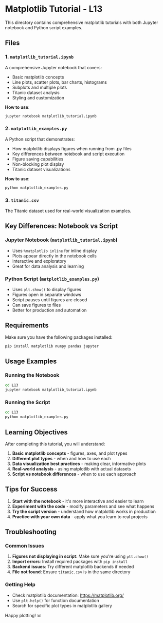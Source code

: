 # Matplotlib Tutorial - L13

This directory contains comprehensive matplotlib tutorials with both Jupyter notebook and Python script examples.

## Files

### 1. `matplotlib_tutorial.ipynb`
A comprehensive Jupyter notebook that covers:
- Basic matplotlib concepts
- Line plots, scatter plots, bar charts, histograms
- Subplots and multiple plots
- Titanic dataset analysis
- Styling and customization

**How to use:**
```bash
jupyter notebook matplotlib_tutorial.ipynb
```

### 2. `matplotlib_examples.py`
A Python script that demonstrates:
- How matplotlib displays figures when running from .py files
- Key differences between notebook and script execution
- Figure saving capabilities
- Non-blocking plot display
- Titanic dataset visualizations

**How to use:**
```bash
python matplotlib_examples.py
```

### 3. `titanic.csv`
The Titanic dataset used for real-world visualization examples.

## Key Differences: Notebook vs Script

### Jupyter Notebook (`matplotlib_tutorial.ipynb`)
- Uses `%matplotlib inline` for inline display
- Plots appear directly in the notebook cells
- Interactive and exploratory
- Great for data analysis and learning

### Python Script (`matplotlib_examples.py`)
- Uses `plt.show()` to display figures
- Figures open in separate windows
- Script pauses until figures are closed
- Can save figures to files
- Better for production and automation

## Requirements

Make sure you have the following packages installed:

```bash
pip install matplotlib numpy pandas jupyter
```

## Usage Examples

### Running the Notebook
```bash
cd L13
jupyter notebook matplotlib_tutorial.ipynb
```

### Running the Script
```bash
cd L13
python matplotlib_examples.py
```

## Learning Objectives

After completing this tutorial, you will understand:

1. **Basic matplotlib concepts** - figures, axes, and plot types
2. **Different plot types** - when and how to use each
3. **Data visualization best practices** - making clear, informative plots
4. **Real-world analysis** - using matplotlib with actual datasets
5. **Script vs notebook differences** - when to use each approach

## Tips for Success

1. **Start with the notebook** - it's more interactive and easier to learn
2. **Experiment with the code** - modify parameters and see what happens
3. **Try the script version** - understand how matplotlib works in production
4. **Practice with your own data** - apply what you learn to real projects

## Troubleshooting

### Common Issues

1. **Figures not displaying in script**: Make sure you're using `plt.show()`
2. **Import errors**: Install required packages with `pip install`
3. **Backend issues**: Try different matplotlib backends if needed
4. **File not found**: Ensure `titanic.csv` is in the same directory

### Getting Help

- Check matplotlib documentation: https://matplotlib.org/
- Use `plt.help()` for function documentation
- Search for specific plot types in matplotlib gallery

Happy plotting! 📊
